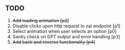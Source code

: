 ## TODO 
1. ~~Add loading animation [p2]~~
2. Disable clicks upon http request to oai endpoint [p1]
3. Select animation when user selects an option [p0]
4. Sanity check on GPT output and error handling [p3]
5. ~~Add back and reverse functionality [p4]~~